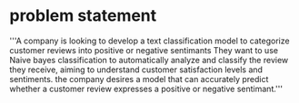 # problem statement
'''A company is looking to develop a text classification model to 
categorize customer reviews into positive or negative sentimants 
They want to use Naive bayes classification to automatically analyze
and classify the review they receive, aiming to understand customer
satisfaction levels and sentiments. the company desires a model that can accurately 
predict whether a customer review expresses a positive or negative sentimant.'''
